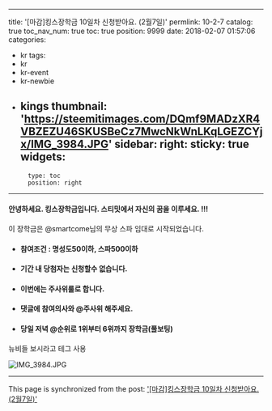 
---
title: '[마감]킹스장학금 10일차 신청받아요. (2월7일)'
permlink: 10-2-7
catalog: true
toc_nav_num: true
toc: true
position: 9999
date: 2018-02-07 01:57:06
categories:
- kr
tags:
- kr
- kr-event
- kr-newbie
- kings
thumbnail: 'https://steemitimages.com/DQmf9MADzXR4VBZEZU46SKUSBeCz7MwcNkWnLKqLGEZCYjx/IMG_3984.JPG'
sidebar:
    right:
        sticky: true
widgets:
    -
        type: toc
        position: right
---


#### 안녕하세요. 킹스장학금입니다.  스티밋에서 자신의 꿈을 이루세요. !!!
이 장학금은 @smartcome님의 무상 스파 임대로 시작되었습니다. 
- #### 참여조건 : 명성도50이하, 스파500이하 
- #### 기간 내 당첨자는 신청할수 없습니다. 
- #### 이번에는 주사위룰로 합니다. 
- #### 댓글에 참여의사와 @주사위 해주세요. 
- #### 당일 저녁 @순위로 1위부터 6위까지 장학금(풀보팅) 

뉴비들 보시라고 테그 사용 

![IMG_3984.JPG](https://steemitimages.com/DQmf9MADzXR4VBZEZU46SKUSBeCz7MwcNkWnLKqLGEZCYjx/IMG_3984.JPG)

- - -

This page is synchronized from the post: ['[마감]킹스장학금 10일차 신청받아요. (2월7일)'](https://steemit.com/@kingbit/10-2-7)
